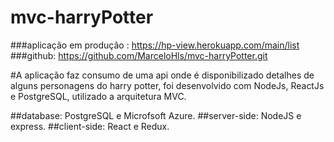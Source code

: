 # mvc-harryPotter

###aplicação em produção : https://hp-view.herokuapp.com/main/list
###github: https://github.com/MarceloHls/mvc-harryPotter.git

#A aplicação faz consumo de uma api onde é disponibilizado detalhes de alguns personagens do harry potter, foi desenvolvido com NodeJs, ReactJs e PostgreSQL, utilizado a arquitetura MVC.

##database: PostgreSQL e Microfsoft Azure.
##server-side: NodeJS e express.
##client-side: React e Redux.
